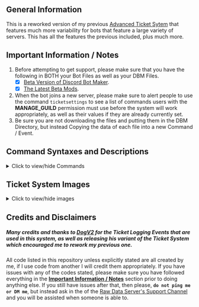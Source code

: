## General Information    
This is a reworked version of my previous [Advanced Ticket Sytem](https://github.com/zachdoug24/dbm-projects/tree/adv_ticket_sys) that features much more variability for bots that feature a large variety of servers. This has all the features the previous included, plus much more. 

## Important Information / Notes    

1. Before attempting to get support, please make sure that you have the following in BOTH your Bot Files as well as your DBM Files.
    - [x] [Beta Version of Discord Bot Maker](https://dbotmaker.io/forums/threads/how-to-join-the-beta-version-for-newbies-and-more.63/).
    - [x] [The Latest Beta Mods](https://github.com/Discord-Bot-Maker-Mods/DBM-Mods/tree/beta).
2. When the bot joins a new server, please make sure to alert people to use the command `ticketsettings` to see a list of commands users with the **MANAGE_GUILD** permission must use before the system will work appropriately, as well as their values if they are already currently set.    
3. Be sure you are not downloading the files and putting them in the DBM Directory, but instead Copying the data of each file into a new Command / Event.

## Command Syntaxes and Descriptions    
<details>
  <summary>Click to view/hide Commands</summary>
  <p>
<!--  -->
    
- **Creating a New Ticket** [`newticket.js`](https://github.com/dcorvus/DBM-Projects/blob/development/Ticket%20System/Commands/newticket.js)    
  _These commands will allow you to create a new ticket, either with no reason specified or with whatever you specify._    
  `newticket`, `new`, `createticket`, `newticket <reason>`, `new <reason>`, `createticket <reason>`    
  ####    
- **Closing a Ticket** [`closeticket.js`](https://github.com/dcorvus/DBM-Projects/blob/development/Ticket%20System/Commands/closeticket.js)    
(For users with full ticket permissions)    
_These commands must be run by users who have full permissions in the specific ticket channel this command is run in and will close the ticket after 15 minutes of no activity._    
`closeticket`, `close`, `closeticket <reason>`, `close <reason>`    
####    
- **Forceclosing a Ticket** [`forcecloseticket.js`](https://github.com/dcorvus/DBM-Projects/blob/development/Ticket%20System/Commands/forcecloseticket.js)    
(For the roles specified as support and managers)    
_These commands will instantly close the ticket channel it is used in._    
`forcecloseticket`, `forceclose`, `fclose`, `forcecloseticket <reason>`, `forceclose <reason>`, `fclose <reason>`    
####    
- **Adding a User to a Ticket** [`addticket.js`](https://github.com/dcorvus/DBM-Projects/blob/development/Ticket%20System/Commands/addticket.js)    
(Can only done by users with full ticket permissions)    
_This command will add a user to the ticket, either with full permissions which will enable them to do what the original creator could do, or with normal permissions which will only enable viewing and speaking in the channel. By default it adds them with normal permissions._    
`adduser <@user>`, `adduser <@user> normal`, `adduser <@user> full`
####    
- **Elevating the Ticket to Management Only** [`elevateticket.js`](https://github.com/dcorvus/DBM-Projects/blob/development/Ticket%20System/Commands/elevateticket.js)    
(For the roles specified as support and managers)    
_This command will cause users in the designated support team role to be unable to view the ticket anymore, thus making it for management only._    
`elevateticket`, `eticket`    
####    
- **Claiming a Ticket** [`claimticket.js`](https://github.com/dcorvus/DBM-Projects/blob/development/Ticket%20System/Commands/claimticket.js)    
(For the roles specified as support and managers)    
_This command will 'claim' a ticket, meaning that it is notifying the user that the member who ran the command will be the one primarily helping you with your issue. This still allows users with the support and manager roles to see and assist, however._    
`claimticket`, `cticket`    
####    
- **Setting the Tickets Category** [`setticketcategoryid.js`](https://github.com/dcorvus/DBM-Projects/blob/development/Ticket%20System/Commands/setticketcategoryid.js)    
(Only for users with "MANAGE_GUILD" permissions)    
_This will setup the category that tickets are sent to once created. This MUST be a category ID and it must be valid, else everything will break._    
`setticketcategoryid <Category ID>`, `settcatid <Category ID>`    
####    
- **Setting the Ticket Log** [`setticketlog.js`](https://github.com/dcorvus/DBM-Projects/blob/development/Ticket%20System/Commands/setticketlog.js)     
(Only for users with "MANAGE_GUILD" permissions)    
_This will set the channel that ticket creations, deletions and updates will be logged to._    
`setticketlog <#channel-name>`, `settlog <#channel-name>`        
####    
- **Setting the Post-Ticket Log File Log** [`setticketfilelog.js`](https://github.com/dcorvus/DBM-Projects/blob/development/Ticket%20System/Commands/setticketfilelog.js)    
(Only for users with "MANAGE_GUILD" permissions)    
_This sets which channel that closed ticket logs are sent to. This channel should be private, as it could contain personal information of the user._    
`setticketfilelog <#channel-name>`, `settfilelog <#channel-name>`    
####    
- **Setting the Ticket Manager Role** [`setticketmanager.js`](https://github.com/dcorvus/DBM-Projects/blob/development/Ticket%20System/Commands/setticketmanager.js)    
(Only for users with "MANAGE_GUILD" permissions)    
_This command sets the role that will act as a manager and oversee the support role._    
`setticketmanager <Role Name>`, `settmanager <Role Name>`
####    
- **Setting the Ticket Support Role** [`setticketsupport.js`](https://github.com/dcorvus/DBM-Projects/blob/development/Ticket%20System/Commands/setticketsupport.js)    
(Only for users with "MANAGE_GUILD" permissions)    
_This command sets the role that will act as the support team and assist users within the tickets._    
`setticketsupport <Role Name>`, `settsupport <Role Name>`    
####    
- **Viewing Current Ticket Settings** [`ticketsettings.js`](https://github.com/dcorvus/DBM-Projects/blob/development/Ticket%20System/Commands/ticketsettings.js)     
_It will show you the varying settings in the current server as well as their values._    
`ticketsettings`, `tsettings`    
####    
</p></details>
</p></details>

## Ticket System Images    
<details>
  <summary>Click to view/hide images</summary>
  <p>
<!--  -->
      
![Example 1](https://tell-me.why-am-i-he.re/SRkFx.gif "Example 1")    
![Example 2](https://tell-me.why-am-i-he.re/cRYuo.gif "Example 2")    
</p></details>
</p></details>

## Credits and Disclaimers
##### Many credits and thanks to [DogV2](https://github.com/DogV2/) for the Ticket Logging Events that are used in this system, as well as releasing his variant of the Ticket System which encouraged me to rework my previous one.    
All code listed in this repository unless explicitly stated are all created by me, if I use code from another I will credit them appropriately. If you have issues with any of the codes stated, please make sure you have followed everything in the **[Important Information / Notes](#important-information--notes)** section prior to doing anything else. If you still have issues after that, then please, **`do not ping me or DM me`**, but instead ask in the of the [Raw Data Server's Support Channel](https://discord.gg/cW9zmCu) and you will be assisted when someone is able to.
